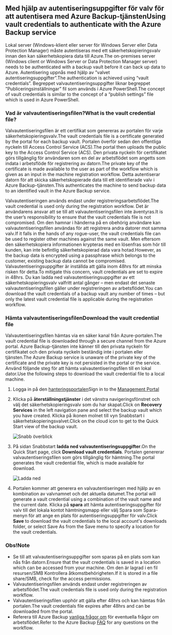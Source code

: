 ## <a name="using-vault-credentials-to-authenticate-with-the-azure-backup-service"></a><span data-ttu-id="84e25-101">Med hjälp av autentiseringsuppgifter för valv för att autentisera med Azure Backup-tjänsten</span><span class="sxs-lookup"><span data-stu-id="84e25-101">Using vault credentials to authenticate with the Azure Backup service</span></span>
<span data-ttu-id="84e25-102">Lokal server (Windows-klient eller server för Windows Server eller Data Protection Manager) måste autentiseras med ett säkerhetskopieringsvalv innan den kan säkerhetskopiera data till Azure.</span><span class="sxs-lookup"><span data-stu-id="84e25-102">The on-premises server (Windows client or Windows Server or Data Protection Manager server) needs to be authenticated with a backup vault before it can back up data to Azure.</span></span> <span data-ttu-id="84e25-103">Autentisering uppnås med hjälp av ”valvet autentiseringsuppgifter”.</span><span class="sxs-lookup"><span data-stu-id="84e25-103">The authentication is achieved using “vault credentials”.</span></span> <span data-ttu-id="84e25-104">Begreppet valvautentiseringsuppgifter liknar begreppet ”Publiceringsinställningar” fil som används i Azure PowerShell.</span><span class="sxs-lookup"><span data-stu-id="84e25-104">The concept of vault credentials is similar to the concept of a “publish settings” file which is used in Azure PowerShell.</span></span>

### <a name="what-is-the-vault-credential-file"></a><span data-ttu-id="84e25-105">Vad är valvautentiseringsfilen?</span><span class="sxs-lookup"><span data-stu-id="84e25-105">What is the vault credential file?</span></span>
<span data-ttu-id="84e25-106">Valvautentiseringsfilen är ett certifikat som genereras av portalen för varje säkerhetskopieringsvalv.</span><span class="sxs-lookup"><span data-stu-id="84e25-106">The vault credentials file is a certificate generated by the portal for each backup vault.</span></span> <span data-ttu-id="84e25-107">Portalen överför sedan den offentliga nyckeln till Access Control Service (ACS).</span><span class="sxs-lookup"><span data-stu-id="84e25-107">The portal then uploads the public key to the Access Control Service (ACS).</span></span> <span data-ttu-id="84e25-108">Den privata nyckeln för certifikatet görs tillgänglig för användaren som en del av arbetsflödet som angetts som indata i arbetsflöde för registrering av datorn.</span><span class="sxs-lookup"><span data-stu-id="84e25-108">The private key of the certificate is made available to the user as part of the workflow which is given as an input in the machine registration workflow.</span></span> <span data-ttu-id="84e25-109">Detta autentiserar datorn för att skicka säkerhetskopierade data till ett identifierade valv i Azure Backup-tjänsten.</span><span class="sxs-lookup"><span data-stu-id="84e25-109">This authenticates the machine to send backup data to an identified vault in the Azure Backup service.</span></span>

<span data-ttu-id="84e25-110">Valvautentiseringen används endast under registreringsarbetsflödet.</span><span class="sxs-lookup"><span data-stu-id="84e25-110">The vault credential is used only during the registration workflow.</span></span> <span data-ttu-id="84e25-111">Det är användarens ansvar att se till att valvautentiseringsfilen inte äventyras.</span><span class="sxs-lookup"><span data-stu-id="84e25-111">It is the user’s responsibility to ensure that the vault credentials file is not compromised.</span></span> <span data-ttu-id="84e25-112">Om den hamnar i händerna på en obehörig användare kan valvautentiseringsfilen användas för att registrera andra datorer mot samma valv.</span><span class="sxs-lookup"><span data-stu-id="84e25-112">If it falls in the hands of any rogue-user, the vault credentials file can be used to register other machines against the same vault.</span></span> <span data-ttu-id="84e25-113">Men eftersom den säkerhetskopiera informationen krypteras med en lösenfras som hör till kunden, kan inte befintlig säkerhetskopierad data vara hotad.</span><span class="sxs-lookup"><span data-stu-id="84e25-113">However, as the backup data is encrypted using a passphrase which belongs to the customer, existing backup data cannot be compromised.</span></span> <span data-ttu-id="84e25-114">Valvautentiseringsuppgifter är inställda att gälla inom 48hrs för att minska risken för detta.</span><span class="sxs-lookup"><span data-stu-id="84e25-114">To mitigate this concern, vault credentials are set to expire in 48hrs.</span></span> <span data-ttu-id="84e25-115">Du kan ladda ned valvautentiseringsuppgifter av ett säkerhetskopieringsvalv valfritt antal gånger – men endast det senaste valvautentiseringsfilen gäller under registreringen av arbetsflödet.</span><span class="sxs-lookup"><span data-stu-id="84e25-115">You can download the vault credentials of a backup vault any number of times – but only the latest vault credential file is applicable during the registration workflow.</span></span>

### <a name="download-the-vault-credential-file"></a><span data-ttu-id="84e25-116">Hämta valvautentiseringsfilen</span><span class="sxs-lookup"><span data-stu-id="84e25-116">Download the vault credential file</span></span>
<span data-ttu-id="84e25-117">Valvautentiseringsfilen hämtas via en säker kanal från Azure-portalen.</span><span class="sxs-lookup"><span data-stu-id="84e25-117">The vault credential file is downloaded through a secure channel from the Azure portal.</span></span> <span data-ttu-id="84e25-118">Azure Backup-tjänsten inte känner till den privata nyckeln för certifikatet och den privata nyckeln beständig inte i portalen eller tjänsten.</span><span class="sxs-lookup"><span data-stu-id="84e25-118">The Azure Backup service is unaware of the private key of the certificate and the private key is not persisted in the portal or the service.</span></span> <span data-ttu-id="84e25-119">Använd följande steg för att hämta valvautentiseringsfilen till en lokal dator.</span><span class="sxs-lookup"><span data-stu-id="84e25-119">Use the following steps to download the vault credential file to a local machine.</span></span>

1. <span data-ttu-id="84e25-120">Logga in på den [hanteringsportalen](https://manage.windowsazure.com/)</span><span class="sxs-lookup"><span data-stu-id="84e25-120">Sign in to the [Management Portal](https://manage.windowsazure.com/)</span></span>
2. <span data-ttu-id="84e25-121">Klicka på **återställningstjänster** i det vänstra navigeringsfönstret och välj det säkerhetskopieringsvalv som du har skapat.</span><span class="sxs-lookup"><span data-stu-id="84e25-121">Click on **Recovery Services** in the left navigation pane and select the backup vault which you have created.</span></span> <span data-ttu-id="84e25-122">Klicka på ikonen molnet till vyn Snabbstart i säkerhetskopieringsvalvet.</span><span class="sxs-lookup"><span data-stu-id="84e25-122">Click on the cloud icon to get to the Quick Start view of the backup vault.</span></span>
   
   ![Snabb överblick](./media/backup-download-credentials/quickview.png)
3. <span data-ttu-id="84e25-124">På sidan Snabbstart **ladda ned valvautentiseringsuppgifter**.</span><span class="sxs-lookup"><span data-stu-id="84e25-124">On the Quick Start page, click **Download vault credentials**.</span></span> <span data-ttu-id="84e25-125">Portalen genererar valvautentiseringsfilen som görs tillgänglig för hämtning.</span><span class="sxs-lookup"><span data-stu-id="84e25-125">The  portal generates the vault credential file, which is made available for download.</span></span>
   
   ![Ladda ned](./media/backup-download-credentials/downloadvc.png)
4. <span data-ttu-id="84e25-127">Portalen kommer att generera en valvautentiseringen med hjälp av en kombination av valvnamnet och det aktuella datumet.</span><span class="sxs-lookup"><span data-stu-id="84e25-127">The portal will generate a vault credential using a combination of the vault name and the current date.</span></span> <span data-ttu-id="84e25-128">Klicka på **spara** att hämta autentiseringsuppgifter för valv till det lokala kontot hämtningsmapp eller välj Spara som Spara-menyn för att ange en plats för autentiseringsuppgifter för valv.</span><span class="sxs-lookup"><span data-stu-id="84e25-128">Click **Save** to download the vault credentials to the local account's downloads folder, or select Save As from the Save menu to specify a location for the vault credentials.</span></span>

### <a name="note"></a><span data-ttu-id="84e25-129">Obs!</span><span class="sxs-lookup"><span data-stu-id="84e25-129">Note</span></span>
* <span data-ttu-id="84e25-130">Se till att valvautentiseringsuppgifter som sparas på en plats som kan nås från datorn.</span><span class="sxs-lookup"><span data-stu-id="84e25-130">Ensure that the vault credentials is saved in a location which can be accessed from your machine.</span></span> <span data-ttu-id="84e25-131">Om den är lagrad i en fil resursen/SMB Kontrollera åtkomstbehörigheten.</span><span class="sxs-lookup"><span data-stu-id="84e25-131">If it is stored in a file share/SMB, check for the access permissions.</span></span>
* <span data-ttu-id="84e25-132">Valvautentiseringsfilen används endast under registreringen av arbetsflödet.</span><span class="sxs-lookup"><span data-stu-id="84e25-132">The vault credentials file is used only during the registration workflow.</span></span>
* <span data-ttu-id="84e25-133">Valvautentiseringsfilen upphör att gälla efter 48hrs och kan hämtas från portalen.</span><span class="sxs-lookup"><span data-stu-id="84e25-133">The vault credentials file expires after 48hrs and can be downloaded from the portal.</span></span>
* <span data-ttu-id="84e25-134">Referera till Azure Backup [vanliga frågor om](../articles/backup/backup-azure-backup-faq.md) för eventuella frågor om arbetsflödet.</span><span class="sxs-lookup"><span data-stu-id="84e25-134">Refer to the Azure Backup [FAQ](../articles/backup/backup-azure-backup-faq.md) for any questions on the workflow.</span></span>

